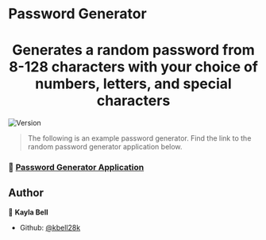 # Password Generator
<h1 align="center">Generates a random password from 8-128 characters with your choice of numbers, letters, and special characters</h1>
<p>
  <img alt="Version" src="https://img.shields.io/badge/version-0-blue.svg?cacheSeconds=2592000" />
</p>

> The following is an example password generator.  Find the link to the random password generator application below.

### 🔑 [Password Generator Application](https://kbell28k.github.io/Portfolio/Homework_3/index)

## Author

👤 **Kayla Bell**

* Github: [@kbell28k](https://github.com/kbell28k)

